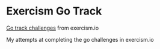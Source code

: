 # Exercism Go Track

[Go track challenges](https://exercism.io/my/tracks/go) from exercism.io

My attempts at completing the go challenges in exercism.io
